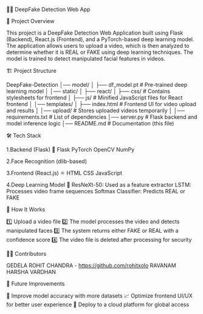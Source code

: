 🕵️‍♂️ DeepFake Detection Web App

📌 Project Overview

This project is a DeepFake Detection Web Application built using Flask (Backend), React.js (Frontend), and a PyTorch-based deep learning model. The application allows users to upload a video, which is then analyzed to determine whether it is REAL or FAKE using deep learning techniques. The model is trained to detect manipulated facial features in videos.

🏗️ Project Structure

DeepFake-Detection
│── model/
│   ├── df_model.pt  # Pre-trained deep learning model
│
│── static/
│   ├── react/
│       ├── css/  # Contains stylesheets for frontend
│       ├── js/   # Minified JavaScript files for React frontend
│
│── templates/
│   ├── index.html  # Frontend UI for video upload and results
│
│── upload/  # Stores uploaded videos temporarily
│
│── requirements.txt  # List of dependencies
│── server.py  # Flask backend and model inference logic
│── README.md  # Documentation (this file)


🛠️ Tech Stack

1.Backend (Flask) 🐍
Flask
PyTorch
OpenCV
NumPy

2.Face Recognition (dlib-based)

3.Frontend (React.js) ⚛️
HTML
CSS
JavaScript

4.Deep Learning Model 🤖
ResNeXt-50: Used as a feature extractor
LSTM: Processes video frame sequences
Softmax Classifier: Predicts REAL or FAKE

📸 How It Works

1️⃣ Upload a video file
2️⃣ The model processes the video and detects manipulated faces
3️⃣ The system returns either FAKE or REAL with a confidence score
4️⃣ The video file is deleted after processing for security

🧑‍💻 Contributors

GEDELA ROHIT CHANDRA - https://github.com/rohitxolo
RAVANAM HARSHA VARDHAN

🌟 Future Improvements

🚀 Improve model accuracy with more datasets
📈 Optimize frontend UI/UX for better user experience
🎯 Deploy to a cloud platform for global access
